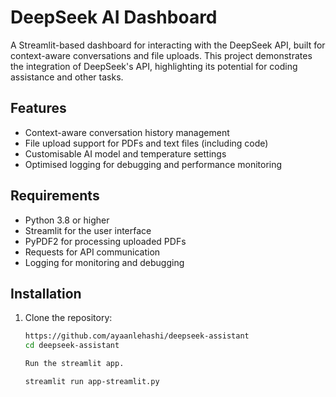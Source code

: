 # DeepSeek AI Dashboard

A Streamlit-based dashboard for interacting with the DeepSeek API, built for context-aware conversations and file uploads. This project demonstrates the integration of DeepSeek's API, highlighting its potential for coding assistance and other tasks.

## Features
- Context-aware conversation history management
- File upload support for PDFs and text files (including code)
- Customisable AI model and temperature settings
- Optimised logging for debugging and performance monitoring

## Requirements
- Python 3.8 or higher
- Streamlit for the user interface
- PyPDF2 for processing uploaded PDFs
- Requests for API communication
- Logging for monitoring and debugging

## Installation

1. Clone the repository:
   ```bash
   https://github.com/ayaanlehashi/deepseek-assistant
   cd deepseek-assistant
   
   Run the streamlit app. 
   
   streamlit run app-streamlit.py

